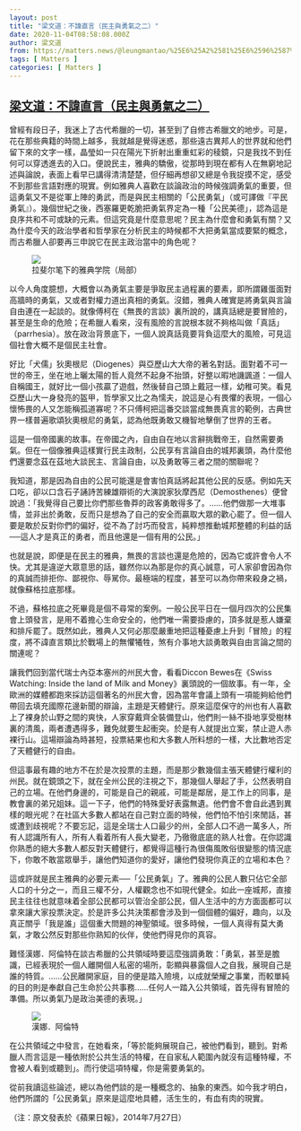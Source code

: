 ```yaml
---
layout: post
title: "梁文道：不諱直言（民主與勇氣之二）"
date: 2020-11-04T08:58:08.000Z
author: 梁文道
from: https://matters.news/@leungmantao/%25E6%25A2%2581%25E6%2596%2587%25E9%2581%2593-%25E4%25B8%258D%25E8%25AB%25B1%25E7%259B%25B4%25E8%25A8%2580-%25E6%25B0%2591%25E4%25B8%25BB%25E8%2588%2587%25E5%258B%2587%25E6%25B0%25A3%25E4%25B9%258B%25E4%25BA%258C-bafyreicig4my24ft2ap4dfpccogczjw5og3gtudxaebf7h24mywechs2gu
tags: [ Matters ]
categories: [ Matters ]
---
```

<!--1604480288000-->
[梁文道：不諱直言（民主與勇氣之二）](https://matters.news/@leungmantao/%25E6%25A2%2581%25E6%2596%2587%25E9%2581%2593-%25E4%25B8%258D%25E8%25AB%25B1%25E7%259B%25B4%25E8%25A8%2580-%25E6%25B0%2591%25E4%25B8%25BB%25E8%2588%2587%25E5%258B%2587%25E6%25B0%25A3%25E4%25B9%258B%25E4%25BA%258C-bafyreicig4my24ft2ap4dfpccogczjw5og3gtudxaebf7h24mywechs2gu)
------

<div>
<p>曾經有段日子，我迷上了古代希臘的一切，甚至到了自修古希臘文的地步。可是，花在那些典籍的時間上越多，我就越是覺得迷惑，那些遠古異邦人的世界就和他們留下來的文字一樣，晶瑩如一只在陽光下折射出重重虹彩的稜鏡，只是我找不到任何可以穿透進去的入口。便說民主，雅典的驕傲，從那時到現在都有人在無窮地記述與論說，表面上看早已講得清清楚楚，但仔細再想卻又總是令我捉摸不定，感受不到那些言語對應的現實。例如雅典人喜歡在談論政治的時候強調勇氣的重要，但這勇氣又不是從軍上陣的勇武，而是與民主相關的「公民勇氣」（或可譯做『平民勇氣』）。幾個世紀之後，西塞羅更乾脆把勇氣界定為一種「公民美德」，認為這是良序共和不可或缺的元素。但這究竟是什麼意思呢？民主為什麼會和勇氣有關？又為什麼今天的政治學者和哲學家在分析民主的時候都不大把勇氣當成要緊的概念，而古希臘人卻要再三申說它在民主政治當中的角色呢？</p><figure class="image">      <picture>        <source type="image/webp" media="(min-width: 768px)" srcset="https://assets.matters.news/processed/1080w/embed/8a420e02-7022-43a0-900c-a4d75836d065.webp" onerror="this.srcset='https://assets.matters.news/embed/8a420e02-7022-43a0-900c-a4d75836d065.jpeg'">        <source media="(min-width: 768px)" srcset="https://assets.matters.news/processed/1080w/embed/8a420e02-7022-43a0-900c-a4d75836d065.jpeg" onerror="this.srcset='https://assets.matters.news/embed/8a420e02-7022-43a0-900c-a4d75836d065.jpeg'">        <source type="image/webp" srcset="https://assets.matters.news/processed/540w/embed/8a420e02-7022-43a0-900c-a4d75836d065.webp">        <img src="https://assets.matters.news/embed/8a420e02-7022-43a0-900c-a4d75836d065.jpeg" srcset="https://assets.matters.news/processed/540w/embed/8a420e02-7022-43a0-900c-a4d75836d065.jpeg" loading="lazy" referrerpolicy="no-referrer">      </picture>    <figcaption><span>拉斐尔笔下的雅典学院（局部）</span></figcaption></figure><p>以今人角度臆想，大概會以為勇氣主要是爭取民主過程裏的要素，即所謂雞蛋面對高牆時的勇氣，又或者對權力道出真相的勇氣。沒錯，雅典人確實是將勇氣與言論自由連在一起談的。就像傅柯在《無畏的言談》裏所說的，講真話總是要冒險的，甚至是生命的危險；在希臘人看來，沒有風險的言說根本就不夠格叫做「真話」（parrhesia）。放在政治背景底下，一個人說真話竟要背負這麼大的風險，可見這個社會大概不是個民主社會。</p><p>好比「犬儒」狄奧根尼（Diogenes）與亞歷山大大帝的著名對話。面對着不可一世的帝王，坐在地上曬太陽的哲人竟然不起身不抬頭，好整以暇地譏諷道：一個人自稱國王，就好比一個小孩贏了遊戲，然後替自己頭上戴冠一樣，幼稚可笑。看見亞歷山大一身發亮的盔甲，哲學家又比之為懦夫，說這是心有畏懼的表現，一個心懷怖畏的人又怎能稱孤道寡呢？不只傅柯把這番交談當成無畏真言的範例，古典世界一樣普遍歌頌狄奧根尼的勇氣，認為他既勇敢又機智地擊倒了世界的王者。</p><p>這是一個帝國裏的故事。在帝國之內，自由自在地以言辭挑戰帝王，自然需要勇氣。但在一個像雅典這樣實行民主政制，公民享有言論自由的城邦裏頭，為什麼他們還要念茲在茲地大談民主、言論自由，以及勇敢等三者之間的關聯呢？</p><p>我知道，那是因為自由的公民可能還是會害怕真話將起其他公民的反感。例如先天口吃，卻以口含石子誦詩苦練雄辯術的大演說家狄摩西尼（Demosthenes）便曾說過：「我覺得自己要比你們那些魯莽的政客勇敢得多了。……他們做那一大堆事情，並非出於勇敢，反而只是想為了自己的安全而贏取大眾的歡心罷了。但一個人要是敢於反對你們的偏好，從不為了討巧而發言，純粹想推動城邦整體的利益的話──這人才是真正的勇者，而且他還是一個有用的公民。」</p><p>也就是說，即便是在民主的雅典，無畏的言談也還是危險的，因為它或許會令人不快。尤其是違逆大眾意思的話，雖然你以為那是你的真心誠意，可人家卻會因為你的真誠而排拒你、鄙視你、辱駡你。最極端的程度，甚至可以為你帶來殺身之禍，就像蘇格拉底那樣。</p><p>不過，蘇格拉底之死畢竟是個不尋常的案例。一般公民平日在一個月四次的公民集會上頭發言，是用不着擔心生命安全的，他們唯一需要掛慮的，頂多就是惹人嫌棄和排斥罷了。既然如此，雅典人又何必那麼嚴重地把這種憂慮上升到「冒險」的程度，將不諱直言類比於戰場上的無懼犧牲，煞有介事地大談勇敢與自由言論之間的關連呢？</p><p>讓我們回到當代瑞士內亞本塞州的州民大會，看看Diccon Bewes在《Swiss Watching: Inside the land of Milk and Money》裏頭說的一個故事。有一年，全歐洲的媒體都跑來採訪這個著名的州民大會，因為當年會議上頭有一項能夠給他們帶回去填充國際花邊新聞的辯論，主題是天體健行。原來這麼保守的州也有人喜歡上了裸身於山野之間的爽快，人家穿戴齊全裝備登山，他們則一絲不掛地享受樹林裏的清風，兩者遭遇得多，難免就要生起衝突。於是有人就提出立案，禁止遊人赤裸行山。這場辯論為時甚短，投票結果也和大多數人所料想的一樣，大比數地否定了天體健行的自由。</p><p>但這事最有趣的地方不在於是次投票的主題，而是那少數幾個主張天體健行權利的州民。就在鏡頭之下，就在全州公民的注視之下，那幾個人舉起了手，公然表明自己的立場。在他們身邊的，可能是自己的親戚，可能是鄰居，是工作上的同事，是教會裏的弟兄姐妹。這一下子，他們的特殊愛好表露無遺。他們會不會自此遇到異樣的眼光呢？在社區大多數人都站在自己對立面的時候，他們怕不怕引來閒話，甚或遭到歧視呢？不要忘記，這是全瑞士人口最少的州，全部人口不過一萬多人，所有人認識所有人，所有人看着所有人長大變老，乃徹徹底底的熟人社會。在你認識你熟悉的絕大多數人都反對天體健行，都覺得這種行為很傷風敗俗很變態的情況底下，你敢不敢當眾舉手，讓他們知道你的愛好，讓他們發現你真正的立場和本色？</p><p>這或許就是民主雅典的必要元素──「公民勇氣」了。雅典的公民人數只佔它全部人口的十分之一，而且三權不分，人權觀念也不如現代健全。如此一座城邦，直接民主往往也就意味着全部公民都可以管治全部公民，個人生活中的方方面面都可以拿來讓大家投票決定。於是許多公共決策都會涉及到一個個體的偏好，趣向，以及真正關乎「我是誰」這個重大問題的神聖領域。很多時候，一個人真得有莫大勇氣，才敢公然反對那些你熟知的伙伴，使他們得見你的真容。</p><p>難怪漢娜．阿倫特在談古希臘的公共領域時要這麼強調勇敢：「勇氣，甚至是膽識，已經表現於一個人離開個人私密的場所，彰顯與暴露個人之自我，展現自己是誰的特質。……公民離開家庭，目的便是踏入險境，以成就榮耀之事業，而較單純的目的則是奉獻自己生命於公共事務……任何人一踏入公共領域，首先得有冒險的準備。所以勇氣乃是政治美德的表現。」</p><figure class="image">      <picture>        <source type="image/webp" media="(min-width: 768px)" srcset="https://assets.matters.news/processed/1080w/embed/f90c8e08-ca4e-49ab-a3fb-260739d991de.webp" onerror="this.srcset='https://assets.matters.news/embed/f90c8e08-ca4e-49ab-a3fb-260739d991de.jpeg'">        <source media="(min-width: 768px)" srcset="https://assets.matters.news/processed/1080w/embed/f90c8e08-ca4e-49ab-a3fb-260739d991de.jpeg" onerror="this.srcset='https://assets.matters.news/embed/f90c8e08-ca4e-49ab-a3fb-260739d991de.jpeg'">        <source type="image/webp" srcset="https://assets.matters.news/processed/540w/embed/f90c8e08-ca4e-49ab-a3fb-260739d991de.webp">        <img src="https://assets.matters.news/embed/f90c8e08-ca4e-49ab-a3fb-260739d991de.jpeg" srcset="https://assets.matters.news/processed/540w/embed/f90c8e08-ca4e-49ab-a3fb-260739d991de.jpeg" loading="lazy" referrerpolicy="no-referrer">      </picture>    <figcaption><span>漢娜．阿倫特</span></figcaption></figure><p>在公共領域之中發言，在她看來，「等於能夠展現自己，被他們看到，聽到。對希臘人而言這是一種依附於公共生活的特權，在自家私人範圍內就沒有這種特權，不會被人看到或聽到」。而行使這項特權，你是需要勇氣的。</p><p>從前我讀這些論述，總以為他們談的是一種概念的、抽象的東西。如今我才明白，他們所謂的「公民勇氣」原來是這麼地具體，活生生的，有血有肉的現實。</p><p>（注：原文發表於《蘋果日報》，2014年7月27日）</p>
</div>
